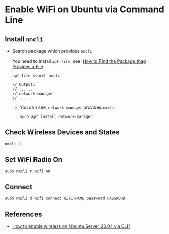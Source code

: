 # Enable WiFi on Ubuntu via Command Line

## Install `nmcli`
* Search package which provides `nmcli`

  You need to install `apt-file`,
  see: [How to Find the Package thag Provides a File](https://github.com/northbright/Notes/blob/master/Linux/Ubuntu/how-to-find-the-package-that-provides-a-file.md)

  ```
  apt-file search nmcli

  // Output:
  // ......
  // network-manager
  // ......
  ```

  * You can see, `network-manager` provides `nmcli`

    ```
    sudo apt install network-manager
    ```

## Check Wireless Devices and States
```
nmcli d
```

## Set WiFi Radio On
```
sudo nmcli r wifi on
```

## Connect
```
sudo nmcli d wifi connect WIFI-NAME password PASSWORD
```

## References
* [How to enable wireless on Ubuntu Server 20.04 via CLI?](https://askubuntu.com/questions/1255866/how-to-enable-wireless-on-ubuntu-server-20-04-via-cli)
